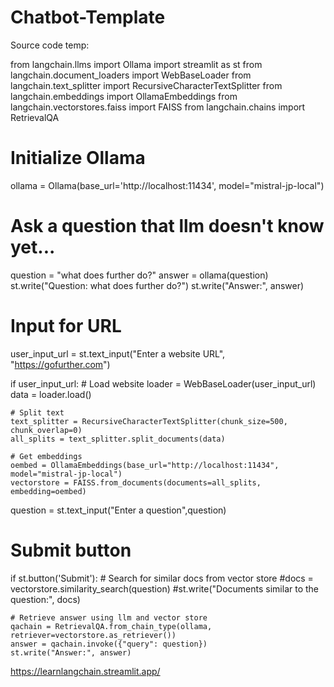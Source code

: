 # Chatbot-Template


Source code temp:

from langchain.llms import Ollama
import streamlit as st
from langchain.document_loaders import WebBaseLoader
from langchain.text_splitter import RecursiveCharacterTextSplitter
from langchain.embeddings import OllamaEmbeddings
from langchain.vectorstores.faiss import FAISS
from langchain.chains import RetrievalQA

# Initialize Ollama
ollama = Ollama(base_url='http://localhost:11434', model="mistral-jp-local")

# Ask a question that llm doesn't know yet...
question = "what does further do?"
answer = ollama(question)
st.write("Question: what does further do?")
st.write("Answer:", answer)

# Input for URL
user_input_url = st.text_input("Enter a website URL", "https://gofurther.com")

if user_input_url:
    # Load website
    loader = WebBaseLoader(user_input_url)
    data = loader.load()

    # Split text
    text_splitter = RecursiveCharacterTextSplitter(chunk_size=500, chunk_overlap=0)
    all_splits = text_splitter.split_documents(data)

    # Get embeddings
    oembed = OllamaEmbeddings(base_url="http://localhost:11434", model="mistral-jp-local")
    vectorstore = FAISS.from_documents(documents=all_splits, embedding=oembed)

question = st.text_input("Enter a question",question)

# Submit button
if st.button('Submit'):
    # Search for similar docs from vector store
    #docs = vectorstore.similarity_search(question)
    #st.write("Documents similar to the question:", docs)

    # Retrieve answer using llm and vector store
    qachain = RetrievalQA.from_chain_type(ollama, retriever=vectorstore.as_retriever())
    answer = qachain.invoke({"query": question})
    st.write("Answer:", answer)



https://learnlangchain.streamlit.app/



